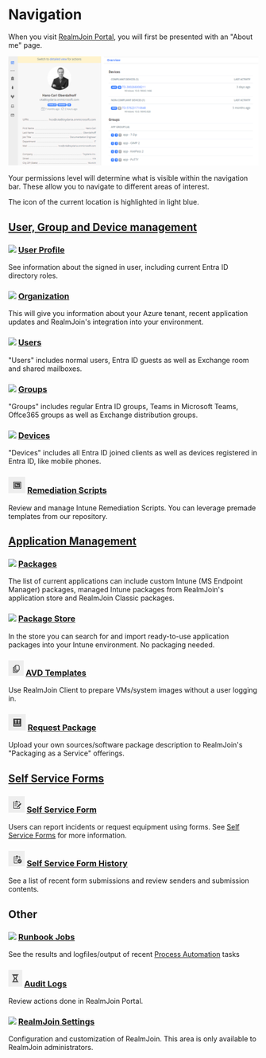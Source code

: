 # Navigation

When you visit [RealmJoin Portal](https://portal.realmjoin.com), you will first be presented with an "About me" page.

!["About me" page](<../../.gitbook/assets/image (142).png>)

Your permissions level will determine what is visible within the navigation bar. These allow you to navigate to different areas of interest.

The icon of the current location is highlighted in light blue.

## [User, Group and Device management](../ugd-management/user-group-device-management.md)

### ![](../../.gitbook/assets/me.png) [User Profile](../ugd-management/about-me.md)

See information about the signed in user, including current Entra ID directory roles.

### ![](../../.gitbook/assets/org.png) [Organization](../ugd-management/organization-details.md)

This will give you information about your Azure tenant, recent application updates and RealmJoin's integration into your environment.

### ![](../../.gitbook/assets/user.png) [Users](../ugd-management/user-list/)

"Users" includes normal users, Entra ID guests as well as Exchange room and shared mailboxes.

### ![](../../.gitbook/assets/group.png) [Groups](../ugd-management/user-list/)

"Groups" includes regular Entra ID groups, Teams in Microsoft Teams, Offce365 groups as well as Exchange distribution groups.

### ![](../../.gitbook/assets/device.png) [Devices](../ugd-management/user-list/)

"Devices" includes all Entra ID joined clients as well as devices registered in Entra ID, like mobile phones.

### ![](<../../.gitbook/assets/image (120).png>) [Remediation Scripts](../automation/remediation-scripts.md)

Review and manage Intune Remediation Scripts. You can leverage premade templates from our repository.

## [Application Management](broken-reference)

### ![](../../.gitbook/assets/packages.png) [Packages](../app-management/packages/package-management.md)

The list of current applications can include custom Intune (MS Endpoint Manager) packages, managed Intune packages from RealmJoin's application store and RealmJoin Classic packages.

### ![](../../.gitbook/assets/appstore.png) [Package Store](../app-management/packages/package-store/)

In the store you can search for and import ready-to-use application packages into your Intune environment. No packaging needed.

### ![](<../../.gitbook/assets/image (144).png>) [AVD Templates](../app-management/avd-templates.md)

Use RealmJoin Client to prepare VMs/system images without a user logging in.

### ![](<../../.gitbook/assets/image (149).png>) [Request Package](../app-management/packages/packaging-requests/)

Upload your own sources/software package description to RealmJoin's "Packaging as a Service" offerings.

## [Self Service Forms](../realmjoin-settings/self-service-forms.md)

### ![](<../../.gitbook/assets/image (185).png>) [Self Service Form](../realmjoin-settings/self-service-forms.md#using-forms)

Users can report incidents or request equipment using forms. See [Self Service Forms](../realmjoin-settings/self-service-forms.md) for more information.

### ![](<../../.gitbook/assets/image (271).png>) [Self Service Form History](../realmjoin-settings/self-service-forms.md#review-submissions)

See a list of recent form submissions and review senders and submission contents.

## Other

### ![](../../.gitbook/assets/jobs.png) [Runbook Jobs](../automation/runbooks/runbook-logs/)

See the results and logfiles/output of recent [Process Automation](../automation/runbooks/) tasks

### ![](<../../.gitbook/assets/image (195).png>) [Audit Logs](../logs/audit-log.md)

Review actions done in RealmJoin Portal.

### ![](../../.gitbook/assets/settings.png) [RealmJoin Settings](../realmjoin-settings/settings.md)

Configuration and customization of RealmJoin. This area is only available to RealmJoin administrators.

###
